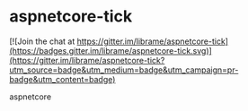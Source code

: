 # aspnetcore-tick

[![Join the chat at https://gitter.im/librame/aspnetcore-tick](https://badges.gitter.im/librame/aspnetcore-tick.svg)](https://gitter.im/librame/aspnetcore-tick?utm_source=badge&utm_medium=badge&utm_campaign=pr-badge&utm_content=badge)

aspnetcore
